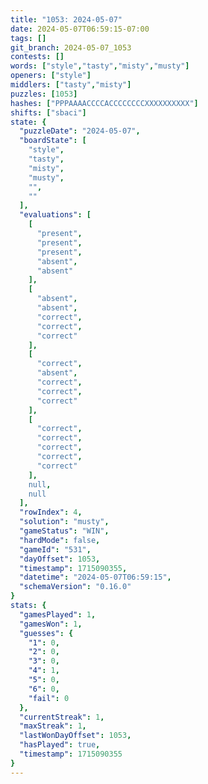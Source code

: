 ```yaml
---
title: "1053: 2024-05-07"
date: 2024-05-07T06:59:15-07:00
tags: []
git_branch: 2024-05-07_1053
contests: []
words: ["style","tasty","misty","musty"]
openers: ["style"]
middlers: ["tasty","misty"]
puzzles: [1053]
hashes: ["PPPAAAACCCCACCCCCCCCXXXXXXXXXX"]
shifts: ["sbaci"]
state: {
  "puzzleDate": "2024-05-07",
  "boardState": [
    "style",
    "tasty",
    "misty",
    "musty",
    "",
    ""
  ],
  "evaluations": [
    [
      "present",
      "present",
      "present",
      "absent",
      "absent"
    ],
    [
      "absent",
      "absent",
      "correct",
      "correct",
      "correct"
    ],
    [
      "correct",
      "absent",
      "correct",
      "correct",
      "correct"
    ],
    [
      "correct",
      "correct",
      "correct",
      "correct",
      "correct"
    ],
    null,
    null
  ],
  "rowIndex": 4,
  "solution": "musty",
  "gameStatus": "WIN",
  "hardMode": false,
  "gameId": "531",
  "dayOffset": 1053,
  "timestamp": 1715090355,
  "datetime": "2024-05-07T06:59:15",
  "schemaVersion": "0.16.0"
}
stats: {
  "gamesPlayed": 1,
  "gamesWon": 1,
  "guesses": {
    "1": 0,
    "2": 0,
    "3": 0,
    "4": 1,
    "5": 0,
    "6": 0,
    "fail": 0
  },
  "currentStreak": 1,
  "maxStreak": 1,
  "lastWonDayOffset": 1053,
  "hasPlayed": true,
  "timestamp": 1715090355
}
---
```

<!-- more -->
